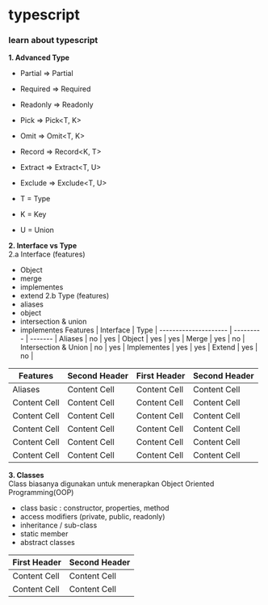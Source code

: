 # typescript
### learn about typescript

**1. Advanced Type**
- Partial   =>  Partial<T>
- Required  =>  Required<T>
- Readonly  =>  Readonly<T>
- Pick      =>  Pick<T, K>
- Omit      =>  Omit<T, K>
- Record    =>  Record<K, T>
- Extract   =>  Extract<T, U> 
- Exclude   =>  Exclude<T, U>

- T = Type
- K = Key
- U = Union


**2. Interface vs Type** <br />
2.a Interface (features)
   - Object
   - merge
   - implementes
   - extend
2.b Type (features)
   - aliases
   - object
   - intersection & union
   - implementes
Features              | Interface | Type    |
--------------------- | --------- | ------- |
Aliases               | no        | yes     |
Object                | yes       | yes     |
Merge                 | yes       | no      | 
Intersection & Union  | no        | yes     |
Implementes           | yes       | yes     | 
Extend                | yes       | no      | 

Features  | Second Header | First Header  | Second Header
------------- | ------------- | ------------- | -------------
Aliases  | Content Cell  | Content Cell  | Content Cell
Content Cell  | Content Cell  | Content Cell  | Content Cell
Content Cell  | Content Cell  | Content Cell  | Content Cell
Content Cell  | Content Cell  | Content Cell  | Content Cell
Content Cell  | Content Cell  | Content Cell  | Content Cell
Content Cell  | Content Cell  | Content Cell  | Content Cell

**3. Classes** <br />
   Class biasanya digunakan untuk menerapkan Object Oriented Programming(OOP)
- class basic : constructor, properties, method
- access modifiers (private, public, readonly)
- inheritance / sub-class
- static member
- abstract classes

First Header  | Second Header
------------- | -------------
Content Cell  | Content Cell
Content Cell  | Content Cell
